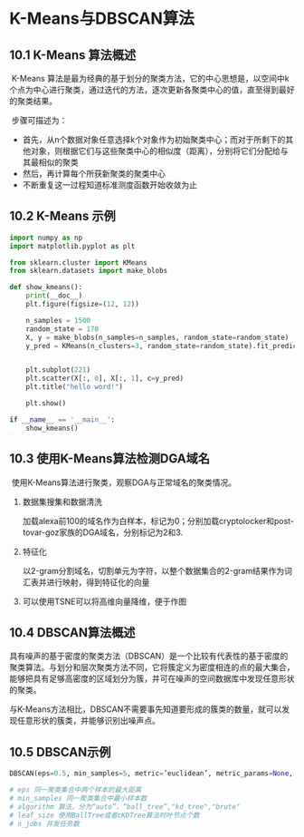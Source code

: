 # K-Means与DBSCAN算法

## 10.1 K-Means 算法概述

​	K-Means 算法是最为经典的基于划分的聚类方法，它的中心思想是，以空间中k个点为中心进行聚类，通过迭代的方法，逐次更新各聚类中心的值，直至得到最好的聚类结果。

​	步骤可描述为：

- 首先，从n个数据对象任意选择k个对象作为初始聚类中心；而对于所剩下的其他对象，则根据它们与这些聚类中心的相似度（距离），分别将它们分配给与其最相似的聚类
- 然后，再计算每个所获新聚类的聚类中心
- 不断重复这一过程知道标准测度函数开始收敛为止

## 10.2 K-Means 示例

```python
import numpy as np
import matplotlib.pyplot as plt

from sklearn.cluster import KMeans
from sklearn.datasets import make_blobs

def show_kmeans():
    print(__doc__)
    plt.figure(figsize=(12, 12))

    n_samples = 1500
    random_state = 170
    X, y = make_blobs(n_samples=n_samples, random_state=random_state)
    y_pred = KMeans(n_clusters=3, random_state=random_state).fit_predict(X)


    plt.subplot(221)
    plt.scatter(X[:, 0], X[:, 1], c=y_pred)
    plt.title("hello word!")

    plt.show()

if __name__ == '__main__':
    show_kmeans()
```

## 10.3 使用K-Means算法检测DGA域名

​	使用K-Means算法进行聚类，观察DGA与正常域名的聚类情况。

1. 数据集搜集和数据清洗

   加载alexa前100的域名作为白样本，标记为0；分别加载cryptolocker和post-tovar-goz家族的DGA域名，分别标记为2和3.

2. 特征化

   以2-gram分割域名，切割单元为字符，以整个数据集合的2-gram结果作为词汇表并进行映射，得到特征化的向量

3. 可以使用TSNE可以将高维向量降维，便于作图

## 10.4 DBSCAN算法概述

​	具有噪声的基于密度的聚类方法（DBSCAN）是一个比较有代表性的基于密度的聚类算法。与划分和层次聚类方法不同，它将簇定义为密度相连的点的最大集合，能够把具有足够高密度的区域划分为簇，并可在噪声的空间数据库中发现任意形状的聚类。

​	与K-Means方法相比，DBSCAN不需要事先知道要形成的簇类的数量，就可以发现任意形状的簇类，并能够识别出噪声点。

## 10.5 DBSCAN示例

```python
DBSCAN(eps=0.5, min_samples=5, metric=’euclidean’, metric_params=None, algorithm=’auto’, leaf_size=30, p=None, n_jobs=1)

# eps 同一聚类集合中两个样本的最大距离
# min_samples 同一聚类集合中最小样本数
# algorithm 算法，分为“auto”，“ball_tree”,"kd_tree","brute"
# leaf_size 使用BallTree或者cKDTree算法时叶节点个数
# n_jobs 并发任务数
```

